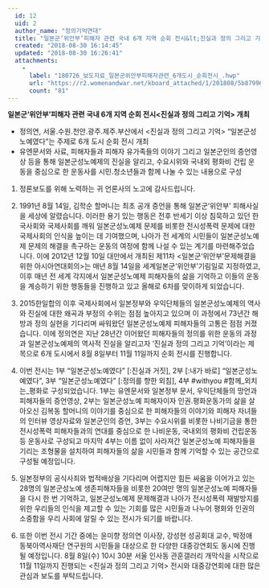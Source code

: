 ```yaml
---
  id: 12
  uid: 2
  author_name: "정의기억연대"
  title: "일본군‘위안부’피해자 관련 국내 6개 지역 순회 전시&lt;진실과 정의 그리고 기억&gt; 개최"
  created: "2018-08-30 16:14:45"
  updated: "2018-08-30 16:26:41"
  attachments: 
    - 
      label: "180726_보도자료_일본군위안부피해자관련_6개도시_순회전시_.hwp"
      url: "https://r2.womenandwar.net/kboard_attached/1/201808/5b879965bd3c36417742.hwp"
      count: "81"
---
```

**일본군‘위안부’피해자 관련 국내 6개 지역 순회 전시<진실과 정의 그리고 기억> 개최**
 
- 정의연, 서울.수원.천안.광주.제주.부산에서 <진실과 정의 그리고 기억> “일본군성노예였다”는 주제로 6개 도시 순회 전시 개최 
- 유엔문서와 사료, 피해자들과 피해자 유가족들의 이야기 그리고 일본군인의 증언영상 등을 통해 일본군성노예제의 진실을 알리고, 수요시위와 국내외 평화비 건립 운동을 중심으로 한 운동사를 시민.청소년들과 함께 나눌 수 있는 내용으로 구성

1. 정론보도를 위해 노력하는 귀 언론사의 노고에 감사드립니다. 

2. 1991년 8월 14일, 김학순 할머니는 최초 공개 증언을 통해 일본군‘위안부’ 피해사실을 세상에 알렸습니다. 이러한 용기 있는 행동은 전후 반세기 이상 침묵하고 있던 한국사회와 국제사회를 깨워 일본군성노예제 문제를 비롯한 전시성폭력 문제에 대한 국제사회의 인식을 높이는 데 기여했으며, 나아가 전 세계의 시민들이 일본군성노예제 문제의 해결을 촉구하는 운동의 여정에 함께 나설 수 있는 계기를 마련해주었습니다. 
이에 2012년 12월 10일 대만에서 개최된 제11차 <일본군‘위안부’문제해결을 위한 아시아연대회의>는 매년 8월 14일을 세계일본군‘위안부’기림일로 지정하였고, 이후 매년 전 세계 각지에서 일본군성노예제 피해자들의 삶을 기억하고 이들의 운동을 계승하기 위한 행동들을 진행하고 있고 올해로 6차를 맞이하게 되었습니다. 

3. 2015한일합의 이후 국제사회에서 일본정부와 우익단체들의 일본군성노예제의 역사와 진실에 대한 왜곡과 부정의 수위는 점점 높아지고 있으며 이 과정에서 73년간 해방과 정의 실현을 기다리며 싸워왔던 일본군성노예제 피해자들의 고통은 점점 커졌습니다. 이에 정의연은 지난 28년간 이어왔던 피해자들의 정의를 위한 운동의 과정과 일본군성노예제의 역사적 진실을 알리고자 ‘진실과 정의 그리고 기억’이라는 제목으로 6개 도시에서 8월 8일부터 11월 11일까지 순회 전시를 진행합니다. 

4. 이번 전시는 1부 “일본군성노예였다” \[:진실과 거짓\], 2부 \[:내가 바로\] “일본군성노예였다”, 3부 “일본군성노예였다” \[:정의를 향한 외침\], 4부 #withyou #함께_외치는_평화로 구성되었습니다. 1부는 유엔문서와 일본정부 문서, 우익단체들의 망언과 피해자들의 증언영상, 2부는 일본군성노예 피해자이자 인권.평화운동가의 삶을 살아오신 김복동 할머니의 이야기를 중심으로 한 피해자들의 이야기와 피해자 자녀들의 인터뷰 영상자료와 일본군인의 증언, 3부는 수요시위를 비롯한 나비기금을 통한 전시성폭력 피해자들과의 연대를 중심으로 한 나비운동, 국내외의 평화비 건립운동 등 운동사로 구성되고 마지막 4부는 이름 없이 사라져간 일본군성노예 피해자들을 기리는 조형물을 설치하여 피해자들의 삶을 시민들과 함께 기억할 수 있는 공간으로 구성될 예정입니다. 

5. 일본정부의 공식사죄와 법적배상을 기다리며 어렵지만 힘든 싸움을 이어가고 있는 28명의 일본군성노예 생존피해자들을 비롯한 20여만 명의 일본군성노예 피해자들을 다시 한 번 기억하고, 일본군성노예제 문제해결과 나아가 전시성폭력 재발방지를 위한 우리들의 인식을 제고할 수 있는 기회를 많은 시민들과 나누어 평화와 인권의 소중함을 우리 사회에 알릴 수 있는 전시가 되기를 바랍니다. 

6. 또한 이번 전시 기간 중에는 윤미향 정의연 이사장, 강성현 성공회대 교수, 박정애 동북아역사재단 연구원의 시민들을 대상으로 한 다양한 대중강연회도 동시에 진행될 예정입니다. 8월 8일(수) 10시 30분 서울 인사동 관훈갤러리 개막식을 시작으로 11월 11일까지 진행되는 <진실과 정의 그리고 기억> 전시와 대중강연회에 대한 많은 관심과 보도를 부탁드립니다.